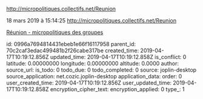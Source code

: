 http://micropolitiques.collectifs.net/Reunion

18 mars 2019 à 15:14:25
http://micropolitiques.collectifs.net/Reunion

[Réunion - micropolitiques des
groupes](http://micropolitiques.collectifs.net/Reunion "Les réunions sont pour nous autant de tentatives de cultiver du commun et de produire de l’intelligence collective. Cette intelligence porte tout à la fois sur les prises que nous développons par rapport à une situation (chômage, urbanisme…) et sur la manière dont nous faisons groupe. Ses critères sont la puissance et la joie qui en résultent. Loin d’être une sommation sérielle de « je » + « je », ce « nous » possède une consistance propre qui demande à être construite et cultivée. Il ne suffit donc pas de (...)")


id: 0996a7694814431ebeb1e66f16117958
parent_id: 70c2caf3edac499481b2f26cabe317be
created_time: 2019-04-17T10:19:12.856Z
updated_time: 2019-04-17T10:19:12.858Z
is_conflict: 0
latitude: 0.00000000
longitude: 0.00000000
altitude: 0.0000
author: 
source_url: 
is_todo: 0
todo_due: 0
todo_completed: 0
source: joplin-desktop
source_application: net.cozic.joplin-desktop
application_data: 
order: 0
user_created_time: 2019-04-17T10:19:12.856Z
user_updated_time: 2019-04-17T10:19:12.858Z
encryption_cipher_text: 
encryption_applied: 0
type_: 1